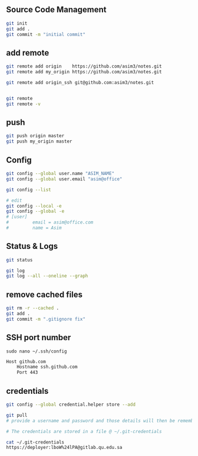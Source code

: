 ## Source Code Management
```bash
git init
git add .
git commit -m "initial commit"
```

## add remote
```bash
git remote add origin    https://github.com/asim3/notes.git
git remote add my_origin https://github.com/asim3/notes.git

git remote add origin_ssh git@github.com:asim3/notes.git


git remote
git remote -v
```

## push
```bash
git push origin master
git push my_origin master
```


## Config
```bash
git config --global user.name "ASIM_NAME"
git config --global user.email "asim@office"

git config --list

# edit
git config --local -e
git config --global -e
# [user]
#         email = asim@office.com
#         name = Asim
```


## Status & Logs
```bash
git status

git log
git log --all --oneline --graph
```


## remove cached files
```bash
git rm -r --cached .
git add .
git commit -m ".gitignore fix"
```


## SSH port number 
`sudo nano ~/.ssh/config`
```bash
Host github.com
    Hostname ssh.github.com
    Port 443
```


## credentials
```bash
git config --global credential.helper store --add

git pull
# provide a username and password and those details will then be remembered later. 

# The credentials are stored in a file @ ~/.git-credentials

cat ~/.git-credentials
https://deployer:lboW%24lPA@gitlab.qu.edu.sa
```
